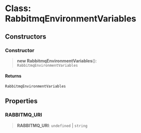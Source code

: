 # Class: RabbitmqEnvironmentVariables

## Constructors

<a id="constructor"></a>

### Constructor

> **new RabbitmqEnvironmentVariables**(): `RabbitmqEnvironmentVariables`

#### Returns

`RabbitmqEnvironmentVariables`

## Properties

<a id="rabbitmq_uri"></a>

### RABBITMQ_URI

> **RABBITMQ_URI**: `undefined` \| `string`
